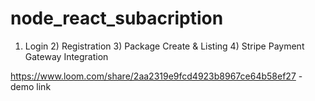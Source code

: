 # node_react_subacription
1) Login 2) Registration 3) Package Create &amp; Listing 4) Stripe Payment Gateway Integration


https://www.loom.com/share/2aa2319e9fcd4923b8967ce64b58ef27 - demo link
